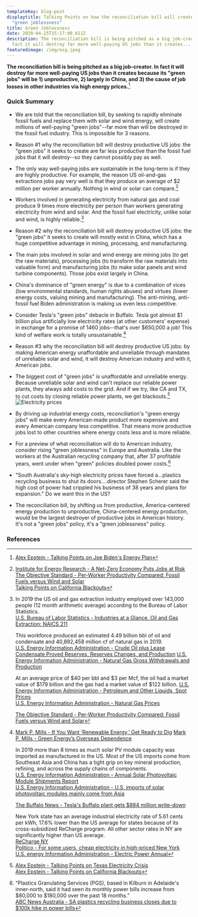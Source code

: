 ```yaml
---
templateKey: blog-post
displaytitle: Talking Points on how the reconciliation bill will create mass
  "green joblessness"
title: Green Joblessness
date: 2020-04-25T15:17:00.611Z
description: The reconciliation bill is being pitched as a big job-creator. In
  fact it will destroy far more well-paying US jobs than it creates...
featuredimage: /img/esg.jpeg
---
```

**The reconciliation bill is being pitched as a big job-creator. In fact it will destroy far more well-paying US jobs than it creates because its "green jobs" will be 1) unproductive, 2) largely in China, and 3) the cause of job losses in other industries via high energy prices.**[^1]

### Quick Summary

- We are told that the reconciliation bill, by seeking to rapidly eliminate fossil fuels and replace them with solar and wind energy, will create millions of well-paying "green jobs"--far more than will be destroyed in the fossil fuel industry. This is impossible for 3 reasons.

- Reason #1 why the reconciliation bill will destroy productive US jobs: the "green jobs" it seeks to create are far less productive than the fossil fuel jobs that it will destroy--so they cannot possibly pay as well.

- The only way well-paying jobs are sustainable in the long-term is if they are highly productive. For example, the reason US oil-and-gas extractions jobs pay very well is that they produce an average of $2 million per worker annually. Nothing in wind or solar can compare.[^2]

- Workers involved in generating electricity from natural gas and coal produce 9 times more electricity per person than workers generating electricity from wind and solar. And the fossil fuel electricity, unlike solar and wind, is highly reliable.[^3]

- Reason #2 why the reconciliation bill will destroy productive US jobs: the "green jobs" it seeks to create will mostly exist in China, which has a huge competitive advantage in mining, processing, and manufacturing.

- The main jobs involved in solar and wind energy are mining jobs (to get the raw materials), processing jobs (to transform the raw materials into valuable form) and manufacturing jobs (to make solar panels and wind turbine components). Those jobs exist largely in China.

- China's dominance of "green energy" is due to a combination of vices (low environmental standards, human rights abuses) and virtues (lower energy costs, valuing mining and manufacturing). The anti-mining, anti-fossil fuel Biden administration is making us even less competitive.

- Consider Tesla's "green jobs" debacle in Buffalo. Tesla got almost $1 billion plus artificially low electricity rates (at other customers' expense) in exchange for a promise of 1460 jobs--that's over $650,000 a job! This kind of welfare work is totally unsustainable.[^4]

- Reason #3 why the reconciliation bill will destroy productive US jobs: by making American energy unaffordable and unreliable through mandates of unreliable solar and wind, it will destroy American industry and with it, American jobs.

- The biggest cost of "green jobs" is unaffordable and unreliable energy. Because unreliable solar and wind can't replace our reliable power plants, they always add costs to the grid. And if we try, like CA and TX, to cut costs by closing reliable power plants, we get blackouts.[^5]
![Electricity prices](/img/80-im4.jpeg)

- By driving up industrial energy costs, reconciliation's "green energy jobs" will make every American-made product more expensive and every American company less competitive. That means more productive jobs lost to other countries where energy costs less and is more reliable.

- For a preview of what reconciliation will do to American industry, consider rising "green joblessness" in Europe and Australia. Like the workers at the Australian recycling company that, after 37 profitable years, went under when "green" policies doubled power costs.[^6]

- "South Australia's sky-high electricity prices have forced a...plastics recycling business to shut its doors....director Stephen Scherer said the high cost of power had crippled his business of 38 years and plans for expansion."
Do we want this in the US?

- The reconciliation bill, by shifting us from productive, America-centered energy production to unproductive, China-centered energy production, would be the largest destroyer of productive jobs in American history. It's not a "green jobs" policy, it's a "green joblessness" policy.

### References

[^1]:[Alex Epstein - Talking Points on Joe Biden's Energy Plan](https://energytalkingpoints.com/bidens-energy-plan/)

[^2]:
    [Institute for Energy Research - A Net-Zero Economy Puts Jobs at Risk](https://www.instituteforenergyresearch.org/regulation/a-net-zero-economy-puts-jobs-at-risk/)\
    [The Objective Standard - Per-Worker Productivity Compared: Fossil Fuels versus Wind and Solar](https://theobjectivestandard.com/2021/02/per-worker-productivity-compared-fossil-fuels-versus-wind-and-solar/)\
    [Talking Points on California Blackouts](https://energytalkingpoints.com/california-blackouts/)

[^3]:
    In 2019 the US oil and gas extraction industry employed over 143,000 people (12 month arithmetic average) according to the Bureau of Labor Statistics.\
    [U.S. Bureau of Labor Statistics - Industries at a Glance, Oil and Gas Extraction: NAICS 211](https://www.bls.gov/iag/tgs/iag211.htm)

    This workforce produced an estimated 4.49 billion bbl of oil and condensate and 40,892,458 million cf of natural gas in 2019.\
    [U.S. Energy Information Administration - Crude Oil plus Lease Condensate Proved Reserves, Reserves Changes, and Production](https://www.eia.gov/dnav/pet/pet_crd_cplc_dcu_NUS_a.htm)
    [U.S. Energy Information Administration - Natural Gas Gross Withdrawals and Production](https://www.eia.gov/dnav/ng/ng_prod_sum_a_EPG0_FGW_mmcf_a.htm)

    At an average price of $40 per bbl and $3 per Mcf, the oil had a market value of $179 billion and the gas had a market value of $122 billion.
    [U.S. Energy Information Administration - Petroleum and Other Liquids, Spot Prices](https://www.eia.gov/dnav/pet/pet_pri_spt_s1_a.htm)\
    [U.S. Energy Information Administration - Natural Gas Prices](https://www.eia.gov/dnav/ng/ng_pri_sum_dcu_nus_a.htm)

    [The Objective Standard - Per-Worker Productivity Compared: Fossil Fuels versus Wind and Solar](https://theobjectivestandard.com/2021/02/per-worker-productivity-compared-fossil-fuels-versus-wind-and-solar/)

[^4]:
    [Mark P. Mills - If You Want ‘Renewable Energy,’ Get Ready to Dig](https://www.wsj.com/articles/if-you-want-renewable-energy-get-ready-to-dig-11565045328)
    [Mark P. Mills - Green Energy’s Overseas Dependence](https://www.manhattan-institute.org/green-energy-depends-overseas-materials-components)

    In 2019 more than 8 times as much solar PV module capacity was imported as manufactured in the US. Most of the US imports come from Southeast Asia and China has a tight grip on key mineral production, refining, and across the supply chains of components.\
    [U.S. Energy Information Administration - Annual Solar Photovoltaic Module Shipments Report](https://www.eia.gov/renewable/annual/solar_photo/)\
    [U.S. Energy Information Administration - U.S. imports of solar photovoltaic modules mainly come from Asia](https://www.eia.gov/todayinenergy/detail.php?id=34952)

    [The Buffalo News - Tesla's Buffalo plant gets $884 million write-down](https://buffalonews.com/business/local/teslas-buffalo-plant-gets-884-million-write-down/article_fe1e6866-9dea-5c56-a217-b3bc35a69acd.html)

    New York state has an average industrial electricity rate of 5.61 cents per kWh, 17.6% lower than the US average for states because of its cross-subsidized ReCharge program. All other sector rates in NY are significantly higher than US average.\
    [ReCharge NY](https://www.nypa.gov/services/incentives-and-grants/recharge-ny)\
    [Politico - For some users, cheap electricity in high-priced New York](https://www.politico.com/states/new-york/albany/story/2015/05/for-some-users-cheap-electricity-in-high-priced-new-york-088975)\
    [U.S. energy Information Administration - Electric Power Annual](https://www.eia.gov/electricity/annual/html/epa_02_10.html)

[^5]:
    [Alex Epstein - Talking Points on Texas Electricity Crisis](https://energytalkingpoints.com/texas-electricity-crisis/)\
    [Alex Epstein - Talking Points on California Blackouts](https://energytalkingpoints.com/california-blackouts/)

[^6]:
    “Plastics Granulating Services (PGS), based in Kilburn in Adelaide's inner-north, said it had seen its monthly power bills increase from $80,000 to $180,000 over the past 18 months.”\
    [ABC News Australia - SA plastics recycling business closes due to $100k hike in power bills](https://www.abc.net.au/news/2017-06-27/sa-recycling-business-power-bills-rise-causing-closure/8654638)
